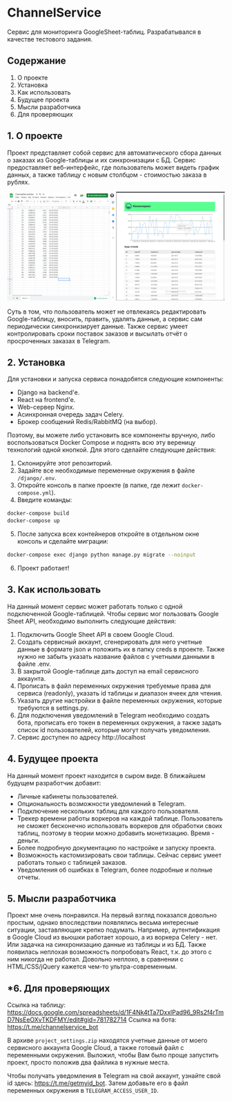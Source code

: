 # ChannelService
Сервис для мониторинга GoogleSheet-таблиц. Разрабатывался в качестве тестового задания.

## Содержание
1. О проекте
2. Установка
3. Как использовать
4. Будущее проекта
5. Мысли разработчика
6. Для проверяющих

## 1. О проекте
Проект представляет собой сервис для автоматического сбора данных о заказах из Google-таблицы и их синхронизации с БД.
Сервис предоставляет веб-интерфейс, где пользователь может видеть график данных, а также таблицу с новым столбцом - стоимостью заказа в рублях.

![Image](/readme_images/example_1.jpg)

Суть в том, что пользователь может не отвлекаясь редактировать Google-таблицу, вносить, править, удалять данные, а сервис сам периодически синхронизирует данные. Также сервис умеет контролировать сроки поставок заказов и высылать отчёт о просроченных заказах в Telegram.

## 2. Установка
Для установки и запуска сервиса понадобятся следующие компоненты:
- Django на backend'e.
- React на frontend'e.
- Web-сервер Nginx.
- Асинхронная очередь задач Celery.
- Брокер сообщений Redis/RabbitMQ (на выбор).

Поэтому, вы можете либо установить все компоненты вручную, либо воспользоваться Docker Compose и поднять всю эту вереницу технологий одной кнопкой. Для этого сделайте следующие действия:
1. Склонируйте этот репозиторий.
2. Задайте все необходимые переменные окружения в файле ```/django/.env```.
3. Откройте консоль в папке проекте (в папке, где лежит ```docker-compose.yml```).
4. Введите команды: 
```bash
docker-compose build
docker-compose up
```
5. После запуска всех контейнеров откройте в отдельном окне консоль и сделайте миграции: 
```bash 
docker-compose exec django python manage.py migrate --noinput
```
6. Проект работает!

## 3. Как использовать
На данный момент сервис может работать только с одной подключенной Google-таблицей.
Чтобы сервис мог пользовать Google Sheet API, необходимо выполнить следующие действия:
1. Подключить Google Sheet API в своем Google Cloud.
2. Создать сервисный аккаунт, сгенерировать для него учетные данные в формате json и положить их в папку creds в проекте. Также нужно не забыть указать название файлов с учетными данными в файле .env.
3. В закрытой Google-таблице дать доступ на email сервисного аккаунта.
4. Прописать в файл переменных окружения требуемые права для сервиса (readonly), указать id таблицы и диапазон ячеек для чтения.
5. Указать другие настройки в файле переменных окружения, которые требуются в settings.py.
6. Для подключения уведомлений в Telegram необходимо создать бота, прописать его токен в переменных окружения, а также задать список id пользователей, которые могут получать уведомления.
7. Сервис доступен по адресу http://localhost

## 4. Будущее проекта
На данный момент проект находится в сыром виде. В ближайшем будущем разработчик добавит:
- Личные кабинеты пользователей.
- Опциональность возможности уведомлений в Telegram.
- Подключение нескольких таблиц для каждого пользователя.
- Трекер времени работы воркеров на каждой таблице. Пользователь не сможет бесконечно использовать воркеров для обработки своих таблиц, поэтому в теории можно добавить монетизацию. Время - деньги.
- Более подробную документацию по настройке и запуску проекта.
- Возможность кастомизировать свои таблицы. Сейчас сервис умеет работать только с таблицей заказов.
- Уведомления об ошибках в Telegram, более подробные и полные отчеты.

## 5. Мысли разработчика
Проект мне очень понравился. На первый взгляд показался довольно простым, однако впоследствии появлялись весьма интересные ситуации, заставляющие крепко подумать. Например, аутентификация в Google Cloud из вьюшки работает хорошо, а из воркера Celery - нет. Или задачка на синхронизацию данные из таблицы и из БД. Также появилась неплохая возможность попробовать React, т.к. до этого с ним никогда не работал. Довольно неплохо, в сравнении с HTML/CSS/jQuery кажется чем-то ультра-современным.

## *6. Для проверяющих
Ссылка на таблицу: https://docs.google.com/spreadsheets/d/1F4Nk4tTa7DxxlPad96_9Rs2f4rTmD7NsEeOXvTKDFMY/edit#gid=781782714
Ссылка на бота: https://t.me/channelservice_bot

В архиве ```project_settings.zip``` находятся учетные данные от моего сервисного аккаунта Google Cloud, а также готовый файл с переменными окружения. 
Выложил, чтобы Вам было проще запустить проект, просто положив два файлика в нужные места. 

Чтобы получать уведомления в Telegram на свой аккаунт, узнайте свой id здесь: https://t.me/getmyid_bot. Затем добавьте его в файл переменных окружения в ```TELEGRAM_ACCESS_USER_ID```.
